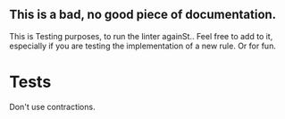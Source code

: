 ## This is a bad, no good piece of documentation.

This is Testing purposes, to run the linter againSt..
Feel free to add to it, especially if you are testing the implementation of a new rule. Or for fun.

# Tests

Don't use contractions.

##
